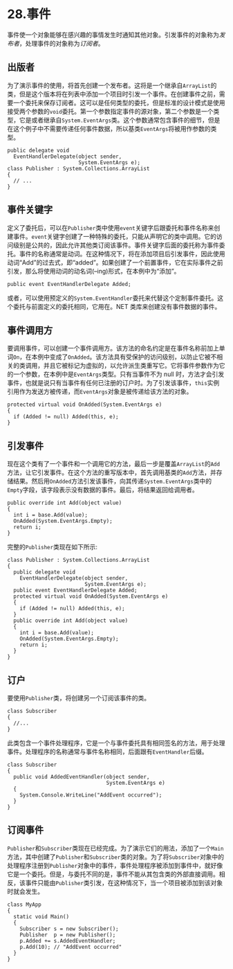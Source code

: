 # 28.事件

事件使一个对象能够在感兴趣的事情发生时通知其他对象。引发事件的对象称为*发布者*，处理事件的对象称为*订阅者*。

## 出版者

为了演示事件的使用，将首先创建一个发布者。这将是一个继承自`ArrayList`的类，但是这个版本将在列表中添加一个项目时引发一个事件。在创建事件之前，需要一个委托来保存订阅者。这可以是任何类型的委托，但是标准的设计模式是使用接受两个参数的`void`委托。第一个参数指定事件的源对象，第二个参数是一个类型，它是或者继承自`System.EventArgs`类。这个参数通常包含事件的细节，但是在这个例子中不需要传递任何事件数据，所以基类`EventArgs`将被用作参数的类型。

```
public delegate void
  EventHandlerDelegate(object sender,
                       System.EventArgs e);
class Publisher : System.Collections.ArrayList
{
  // ...
}

```

## 事件关键字

定义了委托后，可以在`Publisher`类中使用`event`关键字后跟委托和事件名称来创建事件。`event`关键字创建了一种特殊的委托，只能从声明它的类中调用。它的访问级别是公共的，因此允许其他类订阅该事件。事件关键字后面的委托称为事件委托。事件的名称通常是动词。在这种情况下，将在添加项目后引发事件，因此使用动词“Add”的过去式，即“added”。如果创建了一个前置事件，它在实际事件之前引发，那么将使用动词的动名词(–ing)形式，在本例中为“添加”。

```
public event EventHandlerDelegate Added;

```

或者，可以使用预定义的`System.EventHandler`委托来代替这个定制事件委托。这个委托与前面定义的委托相同，它用在。NET 类库来创建没有事件数据的事件。

## 事件调用方

要调用事件，可以创建一个事件调用方。该方法的命名约定是在事件名称前加上单词`On`，在本例中变成了`OnAdded`。该方法具有受保护的访问级别，以防止它被不相关的类调用，并且它被标记为虚拟的，以允许派生类重写它。它将事件参数作为它的一个参数，在本例中是`EventArgs`类型。只有当事件不为 null 时，方法才会引发事件，也就是说只有当事件有任何已注册的订户时。为了引发该事件，`this`实例引用作为发送方被传递，而`EventArgs`对象是被传递给该方法的对象。

```
protected virtual void OnAdded(System.EventArgs e)
{
  if (Added != null) Added(this, e);
}

```

## 引发事件

现在这个类有了一个事件和一个调用它的方法，最后一步是覆盖`ArrayList`的`Add`方法，让它引发事件。在这个方法的重写版本中，首先调用基类的`Add`方法，并存储结果。然后用`OnAdded`方法引发该事件，向其传递`System.EventArgs`类中的`Empty`字段，该字段表示没有数据的事件。最后，将结果返回给调用者。

```
public override int Add(object value)
{
  int i = base.Add(value);
  OnAdded(System.EventArgs.Empty);
  return i;
}

```

完整的`Publisher`类现在如下所示:

```
class Publisher : System.Collections.ArrayList
{
  public delegate void
    EventHandlerDelegate(object sender,
                         System.EventArgs e);
  public event EventHandlerDelegate Added;
  protected virtual void OnAdded(System.EventArgs e)
  {
    if (Added != null) Added(this, e);
  }
  public override int Add(object value)
  {
    int i = base.Add(value);
    OnAdded(System.EventArgs.Empty);
    return i;
  }
}

```

## 订户

要使用`Publisher`类，将创建另一个订阅该事件的类。

```
class Subscriber
{
  //...
}

```

此类包含一个事件处理程序，它是一个与事件委托具有相同签名的方法，用于处理事件。处理程序的名称通常与事件名称相同，后面跟有`EventHandler`后缀。

```
class Subscriber
{
  public void AddedEventHandler(object sender,
                                System.EventArgs e)
  {
    System.Console.WriteLine("AddEvent occurred");
  }
}

```

## 订阅事件

`Publisher`和`Subscriber`类现在已经完成。为了演示它们的用法，添加了一个`Main`方法，其中创建了`Publisher`和`Subscriber`类的对象。为了将`Subscriber`对象中的处理程序注册到`Publisher`对象中的事件，事件处理程序被添加到事件中，就好像它是一个委托。但是，与委托不同的是，事件不能从其包含类的外部直接调用。相反，该事件只能由`Publisher`类引发，在这种情况下，当一个项目被添加到该对象时就会发生。

```
class MyApp
{
  static void Main()
  {
    Subscriber s = new Subscriber();
    Publisher  p = new Publisher();
    p.Added += s.AddedEventHandler;
    p.Add(10); // "AddEvent occurred"
  }
}

```